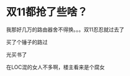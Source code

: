 # 双11都抢了些啥？


我那好几万的路由器舍不得换。。。双11忍忍就过去了

买了个锤子的路过

光买书了<img id="aimg_VsbAI" onclick="zoom(this, this.src, 0, 0, 0)" class="zoom" src="https://cdn.jsdelivr.net/gh/hishis/forum-master/public/images/patch.gif" onmouseover="img_onmouseoverfunc(this)" onload="thumbImg(this)" border="0" alt="" />

在LOC混的女人不多啊，楼主看来是个腐女<img src="static/image/smiley/default/lol.gif" smilieid="12" border="0" alt="" />
